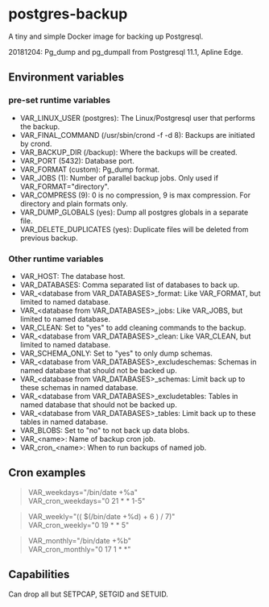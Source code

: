 # postgres-backup
A tiny and simple Docker image for backing up Postgresql.

20181204: Pg_dump and pg_dumpall from Postgresql 11.1, Apline Edge.

## Environment variables
### pre-set runtime variables
* VAR_LINUX_USER (postgres): The Linux/Postgresql user that performs the backup.
* VAR_FINAL_COMMAND (/usr/sbin/crond -f -d 8): Backups are initiated by crond.
* VAR_BACKUP_DIR (/backup): Where the backups will be created.
* VAR_PORT (5432): Database port.
* VAR_FORMAT (custom): Pg_dump format.
* VAR_JOBS (1): Number of parallel backup jobs. Only used if VAR_FORMAT="directory".
* VAR_COMPRESS (9): 0 is no compression, 9 is max compression. For directory and plain formats only.
* VAR_DUMP_GLOBALS (yes): Dump all postgres globals in a separate file.
* VAR_DELETE_DUPLICATES (yes): Duplicate files will be deleted from previous backup.

### Other runtime variables
* VAR_HOST: The database host.
* VAR_DATABASES: Comma separated list of databases to back up.
* VAR_&lt;database from VAR_DATABASES&gt;_format: Like VAR_FORMAT, but limited to named database.
* VAR_&lt;database from VAR_DATABASES&gt;_jobs: Like VAR_JOBS, but limited to named database.
* VAR_CLEAN: Set to "yes" to add cleaning commands to the backup.
* VAR_&lt;database from VAR_DATABASES&gt;_clean: Like VAR_CLEAN, but limited to named database.
* VAR_SCHEMA_ONLY: Set to "yes" to only dump schemas.
* VAR_&lt;database from VAR_DATABASES&gt;_excludeschemas: Schemas in named database that should not be backed up.
* VAR_&lt;database from VAR_DATABASES&gt;_schemas: Limit back up to these schemas in named database.
* VAR_&lt;database from VAR_DATABASES&gt;_excludetables: Tables in named database that should not be backed up.
* VAR_&lt;database from VAR_DATABASES&gt;_tables: Limit back up to these tables in named database.
* VAR_BLOBS: Set to "no" to not back up data blobs.
* VAR_&lt;name&gt;: Name of backup cron job.
* VAR_cron_&lt;name&gt;: When to run backups of named job.

## Cron examples
>VAR_weekdays="/bin/date +%a"  
VAR_cron_weekdays="0 21 \* \* 1-5"

>VAR_weekly="(( $(/bin/date +%d) + 6 ) / 7)"  
VAR_cron_weekly="0 19 \* \* 5"

>VAR_monthly="/bin/date +%b"  
VAR_cron_monthly="0 17 1 * *"

## Capabilities
Can drop all but SETPCAP, SETGID and SETUID.
